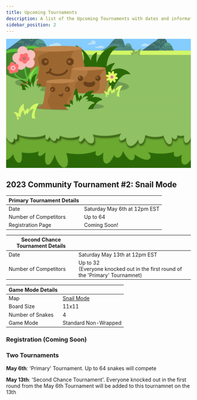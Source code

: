 ```yaml
---
title: Upcoming Tournaments
description: A list of the Upcoming Tournaments with dates and information
sidebar_position: 2
---
```


![Header Image](./header_image.png)

## 2023 Community Tournament #2: Snail Mode

| **Primary Tournament Details** |                                                                      |
|--------------------------------|----------------------------------------------------------------------|
| Date                           | Saturday May 6th at 12pm EST                                         |
| Number of Competitors          | Up to 64                                                             |
| Registration Page              | Coming Soon!                                                         |

| **Second Chance Tournament Details** |                                                                      |
|--------------------------------|----------------------------------------------------------------------|
| Date                           | Saturday May 13th at 12pm EST                                         |
| Number of Competitors          | Up to 32<br />(Everyone knocked out in the first round of the 'Primary' Tournamnet)|

| **Game Mode Details** |                      |
|-----------------------|----------------------|
| Map                   | [Snail Mode](/guides/playing/maps.md#snail-mode-experimental)           |
| Board Size            | 11x11                |
| Number of Snakes      | 4                    |
| Game Mode             | Standard Non-Wrapped |

### Registration (Coming Soon)

### Two Tournaments

**May 6th**: 'Primary' Tournament. Up to 64 snakes will compete

**May 13th**: 'Second Chance Tournament'. Everyone knocked out in the first round from the May 6th Tournament will be added to this tournamnet on the 13th

